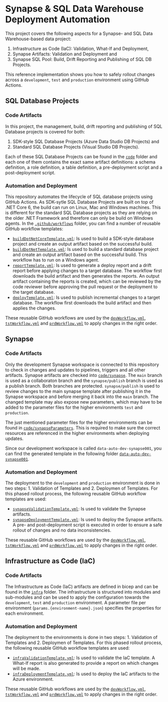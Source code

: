 # Synapse & SQL Data Warehouse Deployment Automation

This project covers the following aspects for a Synapse- and SQL Data Warehouse-based data project:

1. Infrastructure as Code (IaC): Validation, What-If and Deployment,
2. Synapse Artifacts: Validation and Deployment and
3. Synapse SQL Pool: Build, Drift Reporting and Publishing of SQL DB Projects.

This reference implementation shows you how to safely rollout changes across a `development`, `test` and `production` environment using GitHub Actions.

## SQL Database Projects

### Code Artifacts

In this project, the management, build, drift reporting and publishing of SQL Database projects is covered for both:

1. SDK-style SQL Database Projects (Azure Data Studio DB Projects) and
2. Standard SQL Database Projects (Visual Studio DB Projects).

Each of these SQL Database Projects can be found in the [`code`](/code/) folder and each one of them contains the exact same artifact definitions: a schema definition, a role definition, a table definition, a pre-deployment script and a post-deployment script.

### Automation and Deployment

This repository automates the lifecycle of SQL database projects using GitHub Actions. As SDK-sytle SQL Database Projects are built on top of .NET Core 6, the build can run on Linux, Mac and Windows machines. This is different for the standard SQL Database projects as they are relying on the older .NET Framework and therefore can only be build on Windows agents. In the [`.github/workflows`](/.github/workflows/) folder, you can find a number of reusable GitHub workflow templates:

* [`buildDotNetCoreTemplate.yml`](/.github/workflows/buildDotNetCoreTemplate.yml): Is used to build a SDK-style database project and create an output artifact based on the successful build.
* [`buildDotNetTemplate.yml`](/.github/workflows/buildDotNetTemplate.yml): Is used to build a standard database project and create an output artifact based on the successful build. This workflow has to run on a Windows agent.
* [`reportTemplate.yml`](/.github/workflows/reportTemplate.yml): Is used to generate a deploy report and a drift report before applying changes to a target database. The workflow first downloads the build artifact and then generates the reports. An output artifact containing the reports is created, which can be reviewed by the code reviewer before approving the pull request or the deployment to the target database.
* [`deployTemplate.yml`](/.github/workflows/deployTemplate.yml): Is used to publish incremental changes to a target database. The workflow first downloads the build artifact and then applies the changes.

These reusable GitHub workflows are used by the [`devWorkflow.yml`](/.github/workflows/devWorkflow.yml), [`tstWorkflow.yml`](/.github/workflows/tstWorkflow.yml) and [`prdWorkflow.yml`](/.github/workflows/prdWorkflow.yml) to apply changes in the right order.

## Synapse

### Code Artifacts

Only the development Synapse workspace is connected to this repository to check in changes and updates to pipelines, triggers and all other artifacts. Synapse artifacts are checked into [`code/synapse`](/code/synapse). The `main` branch is used as a collaboraton branch and the `synapse/publish` branch is used as a publish branch. Both branches are protected. `synapse/publish` is used to review changes to the main synapse template after publishing it in the Synapse workspace and before merging it back into the `main` branch. The changed template may also expose new parameters, which may have to be added to the parameter files for the higher environments `test` and `production`.

The just mentioned parameter files for the higher environments can be found in [`code/synapseParameters`](/code/synapseParameters). This is required to make sure the correct resources are referenced in the higher environments when deploying updates.

Since our development workspace is called `data-auto-dev-synapse001`, you can find the generated template in the following folder [`data-auto-dev-synapse001`](/data-auto-dev-synapse001).

### Automation and Deployment

The deployment to the `development` and `production` environment is done in two steps: 1. Validation of Templates and 2. Deploymen of Templates. For this phased rollout process, the following reusable GitHub workflow templates are used:

* [`synapseValidationTemplate.yml`](/.github/workflows/synapseValidationTemplate.yml): Is used to validate the Synapse artifacts.
* [`synapseDeploymentTemplate.yml`](/.github/workflows/synapseDeploymentTemplate.yml): Is used to deploy the Synapse artifacts. A pre- and post-deployment script is executed in order to ensure a safe rollout of changes and no data inconsistencies.

These reusable GitHub workflows are used by the [`devWorkflow.yml`](/.github/workflows/devWorkflow.yml), [`tstWorkflow.yml`](/.github/workflows/tstWorkflow.yml) and [`prdWorkflow.yml`](/.github/workflows/prdWorkflow.yml) to apply changes in the right order.

## Infrastructure as Code (IaC)

### Code Artifacts

The Infrastructure as Code (IaC) artifacts are defined in bicep and can be found in the [`infra`](/infra) folder. The infrastructure is structured into modules and sub-modules and can be used to apply the configuration towards the `development`, `test` and `production` environment. A parameter file per environment (`params.{environment-name}.json`) specifies the properties for each environment.

### Automation and Deployment

The deployment to the environments is done in two steps: 1. Validation of Templates and 2. Deploymen of Templates. For this phased rollout process, the following reusable GitHub workflow templates are used:

* [`infraValidationTemplate.yml`](/.github/workflows/infraValidationTemplate.yml): Is used to validate the IaC template. A What-If report is also generated to provide a report on which changes will be made.
* [`infraDeploymentTemplate.yml`](/.github/workflows/infraDeploymentTemplate.yml): Is used to deploy the IaC artifacts to the Azure environment.

These reusable GitHub workflows are used by the [`devWorkflow.yml`](/.github/workflows/devWorkflow.yml), [`tstWorkflow.yml`](/.github/workflows/tstWorkflow.yml) and [`prdWorkflow.yml`](/.github/workflows/prdWorkflow.yml) to apply changes in the right order.
